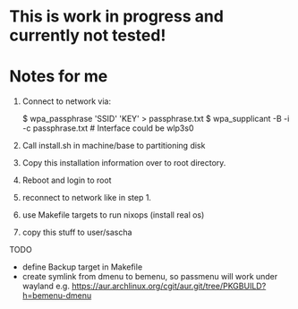 # This is work in progress and currently not tested!

# Notes for me

1. Connect to network via:

   $ wpa_passphrase 'SSID' 'KEY' > passphrase.txt
   $ wpa_supplicant -B -i <interface> -c passphrase.txt # Interface could be wlp3s0

2. Call install.sh in machine/base to partitioning disk
3. Copy this installation information over to root directory.
4. Reboot and login to root
5. reconnect to network like in step 1.
6. use Makefile targets to run nixops (install real os)
7. copy this stuff to user/sascha

TODO

- define Backup target in Makefile
- create symlink from dmenu to bemenu, so passmenu will work under wayland
    e.g. https://aur.archlinux.org/cgit/aur.git/tree/PKGBUILD?h=bemenu-dmenu
